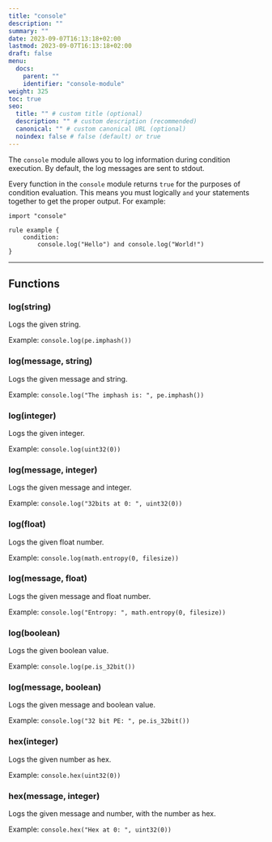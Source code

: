 ```yaml
---
title: "console"
description: ""
summary: ""
date: 2023-09-07T16:13:18+02:00
lastmod: 2023-09-07T16:13:18+02:00
draft: false
menu:
  docs:
    parent: ""
    identifier: "console-module"
weight: 325
toc: true
seo:
  title: "" # custom title (optional)
  description: "" # custom description (recommended)
  canonical: "" # custom canonical URL (optional)
  noindex: false # false (default) or true
---
```


The `console` module allows you to log information during condition execution.
By default, the log messages are sent to stdout.

Every function in the `console` module returns `true` for the purposes of
condition evaluation. This means you must logically `and` your statements
together to get the proper output. For example:

```yara
import "console"

rule example {
    condition:
        console.log("Hello") and console.log("World!")
}
```

-------

## Functions

### log(string)

Logs the given string.

Example: `console.log(pe.imphash())`

### log(message, string)

Logs the given message and string.

Example: `console.log("The imphash is: ", pe.imphash())`

### log(integer)

Logs the given integer.

Example: `console.log(uint32(0))`

### log(message, integer)

Logs the given message and integer.

Example: `console.log("32bits at 0: ", uint32(0))`

### log(float)

Logs the given float number.

Example: `console.log(math.entropy(0, filesize))`

### log(message, float)

Logs the given message and float number.

Example: `console.log("Entropy: ", math.entropy(0, filesize))`

### log(boolean)

Logs the given boolean value.

Example: `console.log(pe.is_32bit())`

### log(message, boolean)

Logs the given message and boolean value.

Example: `console.log("32 bit PE: ", pe.is_32bit())`

### hex(integer)

Logs the given number as hex.

Example: `console.hex(uint32(0))`

### hex(message, integer)

Logs the given message and number, with the number as hex.

Example: `console.hex("Hex at 0: ", uint32(0))`